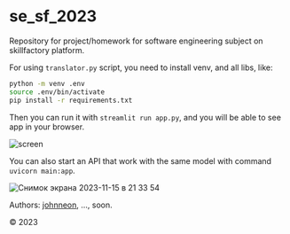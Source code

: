 # se_sf_2023

Repository for project/homework for software engineering subject on skillfactory platform.

For using `translator.py` script, you need to install venv, and all libs, like:
```bash
python -m venv .env
source .env/bin/activate
pip install -r requirements.txt
```
Then you can run it with `streamlit run app.py`, and you will be able to see app in your browser.

![screen](https://github.com/johnneon/se_sf_2023/assets/53760291/98806cef-441b-4270-9f02-ce7cd7c9cd1e)

You can also start an API that work with the same model with command `uvicorn main:app`.

![Снимок экрана 2023-11-15 в 21 33 54](https://github.com/johnneon/se_sf_2023/assets/53760291/7f096a31-6fc4-43df-8f56-46a914939fdd)


Authors: [johnneon](https://github.com/johnneon), ..., soon.

&copy; 2023
